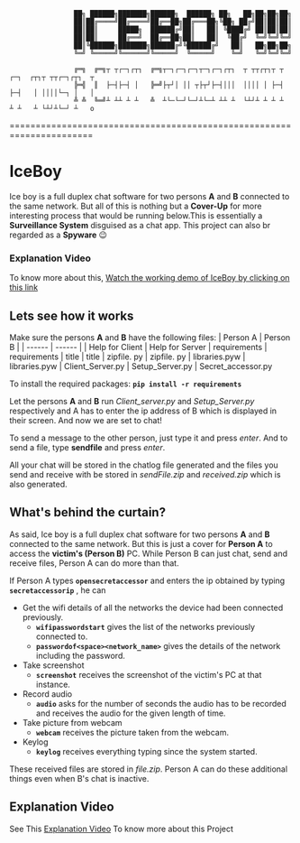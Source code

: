                     ██╗ ██████╗███████╗██████╗  ██████╗ ██╗   ██╗██╗██╗██╗
                    ██║██╔════╝██╔════╝██╔══██╗██╔═══██╗╚██╗ ██╔╝██║██║██║
                    ██║██║     █████╗  ██████╔╝██║   ██║ ╚████╔╝ ██║██║██║
                    ██║██║     ██╔══╝  ██╔══██╗██║   ██║  ╚██╔╝  ╚═╝╚═╝╚═╝
                    ██║╚██████╗███████╗██████╔╝╚██████╔╝   ██║   ██╗██╗██╗
                    ╚═╝ ╚═════╝╚══════╝╚═════╝  ╚═════╝    ╚═╝   ╚═╝╚═╝╚═╝

                    ╔═╗  ╔═╗┬ ┬┌─┐┌┬┐  ╔═╗┬─┐┌─┐┌─┐┬─┐┌─┐┌┬┐  ┬ ┬┬┌┬┐┬ ┬  ┌─┐  ┌┬┐┬ ┬┬┌─┐┌┬┐  ┬
                    ╠═╣  ║  ├─┤├─┤ │   ╠═╝├┬┘│ ││ ┬├┬┘├─┤│││  ││││ │ ├─┤  ├─┤   │ ││││└─┐ │   │
                    ╩ ╩  ╚═╝┴ ┴┴ ┴ ┴   ╩  ┴└─└─┘└─┘┴└─┴ ┴┴ ┴  └┴┘┴ ┴ ┴ ┴  ┴ ┴   ┴ └┴┘┴└─┘ ┴   o

======================================================================
# IceBoy
Ice boy is a full duplex chat software for two persons **A** and **B** connected to the same network. But all of this is nothing but a **Cover-Up** for more interesting process that would be running below.This is essentially a **Surveillance System** disguised as a chat app. This project can also br regarded as a **Spyware** 😉

### Explanation Video
To know more about this, [Watch the working demo of IceBoy by clicking on this link](https://drive.google.com/file/d/14S-4tNPZWRizCM974CNbGAb2ro_Bv4Am/view?usp=sharing)


## Lets see how it works
Make sure the persons **A** and **B** have the following files:
| Person A | Person B |
| ------ | ------ |
| Help for Client | Help for Server
| requirements | requirements
| title | title
| zipfile. py | zipfile. py
| libraries.pyw | libraries.pyw
| Client_Server.py | Setup_Server.py
| Secret_accessor.py

To install the required packages: **```pip install -r requirements```**

Let the persons **A** and **B** run _Client_server.py_ and _Setup_Server.py_ respectively and A has to enter the ip address of B which is displayed in their screen. And now we are set to chat! 

To send a message to the other person, just type it and press _enter_. 
And to send a file, type **sendfile** and press _enter_. 

All your chat will be stored in the chatlog file generated and the files you send and receive with be stored in _sendFile.zip_ and _received.zip_ which is also generated.

## What's behind the curtain?
As said, Ice boy is a full duplex chat software for two persons **A** and **B** connected to the same network. But this is just a cover for **Person A** to access the **victim's (Person B)** PC. While Person B can just chat, send and receive files, Person A can do more than that. 

If Person A types **```opensecretaccessor```** and enters the ip obtained by typing **```secretaccessorip```** , he can
  - Get the wifi details of all the networks the device had been connected previously. 
    -  **```wifipasswordstart```** gives the list of the networks previously connected to.
    -  **```passwordof<space><network_name>```** gives the details of the network including the password.
  - Take screenshot
    -  **```screenshot```** receives the screenshot of the victim's PC at that instance.
  - Record audio
    -  **```audio```** asks for the number of seconds the audio has to be recorded and receives the audio for the given length of time.
  - Take picture from webcam
    - **```webcam```** receives the picture taken from the webcam.
  - Keylog
    - **```keylog```** receives everything typing since the system started.

These received files are stored in _file.zip_. Person A can do these additional things even when B's chat is inactive.

## Explanation Video

See This [Explanation Video](https://drive.google.com/file/d/14S-4tNPZWRizCM974CNbGAb2ro_Bv4Am/view) To know more about this Project







